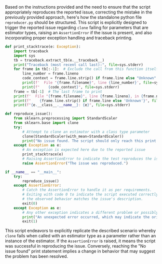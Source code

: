 Based on the instructions provided and the need to ensure that the script appropriately reproduces the reported issue, correcting the mistake in the previously provided approach, here's how the standalone python file `reproducer.py` should be structured. This script is explicitly designed to trigger the reported issue regarding `clone` failing for parameters that are estimator types, raising an `AssertionError` if the issue is present, and also incorporating proper exception handling and traceback printing.

```python
def print_stacktrace(e: Exception):
    import traceback
    import sys
    tb = traceback.extract_tb(e.__traceback__)
    print("Traceback (most recent call last):", file=sys.stderr)
    for frame in tb[:-1]:  # Exclude the call from this function itself
        line_number = frame.lineno
        code_context = frame.line.strip() if frame.line else "Unknown"
        print(f'  File "{frame.filename}", line {line_number}', file=sys.stderr)
        print(f"    {code_context}", file=sys.stderr)
    frame = tb[-1]  # The last frame to print
    print(f'  File "{frame.filename}", line {frame.lineno}, in {frame.name}', file=sys.stderr)
    print(f"    {frame.line.strip() if frame.line else 'Unknown'}", file=sys.stderr)
    print(f"{e.__class__.__name__}: {e}", file=sys.stderr)

def reproduce_issue():
    from sklearn.preprocessing import StandardScaler
    from sklearn.base import clone
    try:
        # Attempt to clone an estimator with a class type parameter
        clone(StandardScaler(with_mean=StandardScaler))
        print("No issue found. The script should only reach this print statement if the issue is fixed.")
    except Exception as e:
        # An exception is expected here due to the reported issue
        print_stacktrace(e)
        # Raising AssertionError to indicate the test reproduces the issue
        raise AssertionError("The issue was reproduced.")

if __name__ == "__main__":
    try:
        reproduce_issue()
    except AssertionError:
        # Catch the AssertionError to handle it as per requirements.
        # Exiting with code 0 to indicate the script executed correctly and
        # the observed behavior matches the issue's description.
        exit(0)
    except Exception as e:
        # Any other exception indicates a different problem or possibly that the original issue might no longer exist.
        print("An unexpected error occurred, which may indicate the original issue is fixed or has changed:", str(e))
        exit(1)
```

This script endeavors to explicitly replicate the described scenario whereby `clone` fails when called with an estimator type as a parameter rather than an instance of the estimator. If the `AssertionError` is raised, it means the script was successful in reproducing the issue. Conversely, reaching the "No issue found" print statement implies a change in behavior that may suggest the problem has been resolved.
